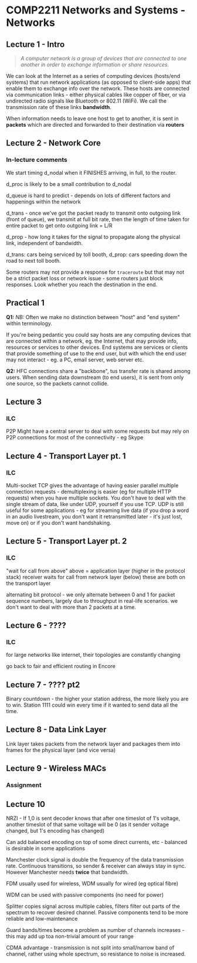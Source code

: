 # COMP2211 Networks and Systems - Networks

## Lecture 1 - Intro

> *A computer network is a group of devices that are connected to one another in order to exchange information or share resources.*

We can look at the Internet as a series of computing devices (hosts/end systems) that run network applications (as opposed to client-side apps) that enable them to exchange info over the network. These hosts are connected via communication links - either physical cables like copper of fiber, or via undirected radio signals like Bluetooth or 802.11 (WiFi). We call the transmission rate of these links **bandwidth**.

When information needs to leave one host to get to another, it is sent in **packets** which are directed and forwarded to their destination via **routers**

## Lecture 2 - Network Core

### In-lecture comments

We start timing d_nodal when it FINISHES arriving, in full, to the router.

d_proc is likely to be a small contribution to d_nodal

d_queue is hard to predict - depends on lots of different factors and happenings within the network

d_trans - once we've got the packet ready to transmit onto outgoing link (front of queue), we transmit at full bit rate, then the length of time taken for entire packet to get onto outgoing link = L/R

d_prop - how long it takes for the signal to propagate along the physical link, independent of bandwidth.

d_trans: cars being serviced by toll booth, d_prop: cars speeding down the road to next toll booth.

Some routers may not provide a response for `traceroute` but that may not be a strict packet loss or network issue - some routers just block responses. Look whether you reach the destination in the end.





## Practical 1

**Q1:** *NB:* Often we make no distinction between "host" and "end system" within terminology.

If you're being pedantic you could say hosts are any computing devices that are connected within a network, eg. the Internet, that may provide info, resources or services to other devices. End systems are services or clients that provide something of use to the end user, but with which the end user may not interact - eg. a PC, email server, web server etc.

**Q2:** HFC connections share a "backbone", tus transfer rate is shared among users. When sending data downstream (to end users), it is sent from only one source, so the packets cannot collide.

## Lecture 3

### ILC

P2P Might have a central server to deal with some requests but may rely on P2P connections for most of the connectivity - eg Skype


## Lecture 4 - Transport Layer pt. 1

### ILC

Multi-socket TCP gives the advantage of having easier parallel multiple connection requests - demultiplexing is easier (eg for multiple HTTP requests) when you have multiple sockets. You don't have to deal with the single stream of data, like under UDP, yourself if you use TCP. UDP is still useful for some applications - eg for streaming live data (if you drop a word in an audio livestream, you don't want it retransmitted later - it's just lost, move on) or if you don't want handshaking.

## Lecture 5 - Transport Layer pt. 2

### ILC

"wait for call from above" above = application layer (higher in the protocol stack)
receiver waits for call from network layer (below)
these are both on the transport layer

alternating bit protocol - we only alternate between 0 and 1 for packet sequence numbers, largely due to throughput in real-life scenarios. we don't want to deal with more than 2 packets at a time.


## Lecture 6 - ????

### ILC

for large networks like internet, their topologies are constantly changing 

go back to fair and efficient routing in Encore

## Lecture 7 - ???? pt2

Binary countdown - the higher your station address, the more likely you are to win. Station 1111 could win every time if it wanted to send data all the time.

## Lecture 8 - Data Link Layer

Link layer takes packets from the network layer and packages them into frames for the physical layer (and vice versa)

## Lecture 9 - Wireless MACs

### Assignment

## Lecture 10

NRZI - If 1,0 is sent decoder knows that after one timeslot of 1's voltage, another timeslot of that same voltage will be 0 (as it sender voltage changed, but 1's encoding has changed)

Can add balanced encoding on top of some direct currents, etc - balanced is desirable in some applications

Manchester clock signal is double the frequency of the data transmission rate. Continuous transitions, so sender & receiver can always stay in sync. However Manchester needs **twice** that bandwidth.

FDM usually used for wireless, WDM usually for wired (eg optical fibre)

WDM can be used with passive components (no need for power)

Splitter copies signal across multiple cables, filters filter out parts of the spectrum to recover desired channel. Passive components tend to be more reliable and low-maintenance

Guard bands/times become a problem as number of channels increases - this may add up toa non-trivial amount of your range

CDMA advantage - transmission is not split into small/narrow band of channel, rather using whole spectrum, so resistance to noise is increased.